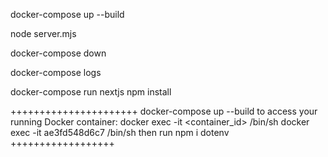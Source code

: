 
docker-compose up --build

node server.mjs

docker-compose down

docker-compose logs

docker-compose run nextjs npm install

++++++++++++++++++++++
docker-compose up --build
to access your running Docker container:
docker exec -it <container_id> /bin/sh
docker exec -it ae3fd548d6c7 /bin/sh
then run 
npm i dotenv
++++++++++++++++++